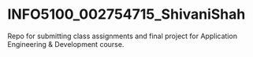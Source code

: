 # INFO5100_002754715_ShivaniShah
Repo for submitting class assignments and final project for Application Engineering &amp; Development course.
